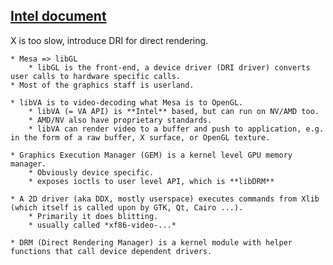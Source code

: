 ## [Intel document](https://www.intel.com/content/dam/www/public/us/en/documents/white-papers/inside-linux-graphics-paper.pdf)

X is too slow, introduce DRI for direct rendering.

	* Mesa => libGL
		* libGL is the front-end, a device driver (DRI driver) converts user calls to hardware specific calls.
	* Most of the graphics staff is userland.

	* libVA is to video-decoding what Mesa is to OpenGL.
		* libVA (= VA API) is **Intel** based, but can run on NV/AMD too.
		* AMD/NV also have proprietary standards.
		* libVA can render video to a buffer and push to application, e.g. in the form of a raw buffer, X surface, or OpenGL texture.

	* Graphics Execution Manager (GEM) is a kernel level GPU memory manager.
		* Obviously device specific.
		* exposes ioctls to user level API, which is **libDRM**

	* A 2D driver (aka DDX, mostly userspace) executes commands from Xlib (which itself is called upon by GTK, Qt, Cairo ...).
		* Primarily it does blitting.
		* usually called *xf86-video-...*
	
	* DRM (Direct Rendering Manager) is a kernel module with helper functions that call device dependent drivers.


